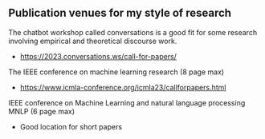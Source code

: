 ## Publication venues for my style of research


The chatbot workshop called conversations is a good fit for some research involving empirical and theoretical discourse work. 
- https://2023.conversations.ws/call-for-papers/


The IEEE conference on machine learning research (8 page max)
- https://www.icmla-conference.org/icmla23/callforpapers.html


IEEE conference on Machine Learning and natural language processing MNLP (6 page max) 
- Good location for short papers
